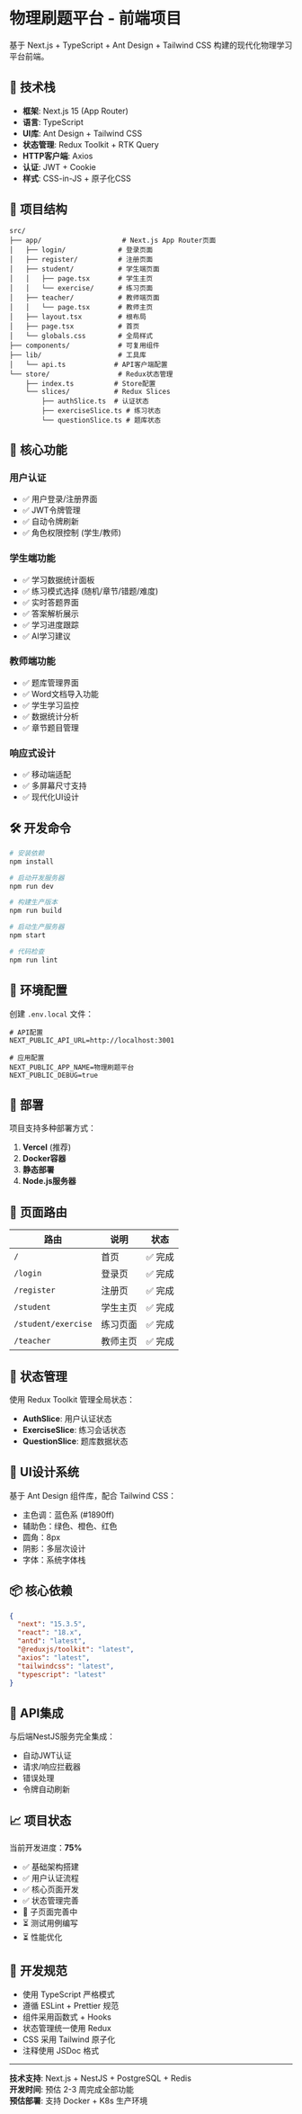 # 物理刷题平台 - 前端项目

基于 Next.js + TypeScript + Ant Design + Tailwind CSS 构建的现代化物理学习平台前端。

## 🚀 技术栈

- **框架**: Next.js 15 (App Router)
- **语言**: TypeScript
- **UI库**: Ant Design + Tailwind CSS  
- **状态管理**: Redux Toolkit + RTK Query
- **HTTP客户端**: Axios
- **认证**: JWT + Cookie
- **样式**: CSS-in-JS + 原子化CSS

## 📁 项目结构

```
src/
├── app/                    # Next.js App Router页面
│   ├── login/             # 登录页面
│   ├── register/          # 注册页面
│   ├── student/           # 学生端页面
│   │   ├── page.tsx       # 学生主页
│   │   └── exercise/      # 练习页面
│   ├── teacher/           # 教师端页面
│   │   └── page.tsx       # 教师主页
│   ├── layout.tsx         # 根布局
│   ├── page.tsx           # 首页
│   └── globals.css        # 全局样式
├── components/            # 可复用组件
├── lib/                   # 工具库
│   └── api.ts            # API客户端配置
└── store/                 # Redux状态管理
    ├── index.ts          # Store配置
    └── slices/           # Redux Slices
        ├── authSlice.ts  # 认证状态
        ├── exerciseSlice.ts # 练习状态
        └── questionSlice.ts # 题库状态
```

## 🎯 核心功能

### 用户认证
- ✅ 用户登录/注册界面
- ✅ JWT令牌管理
- ✅ 自动令牌刷新
- ✅ 角色权限控制 (学生/教师)

### 学生端功能
- ✅ 学习数据统计面板
- ✅ 练习模式选择 (随机/章节/错题/难度)
- ✅ 实时答题界面
- ✅ 答案解析展示
- ✅ 学习进度跟踪
- ✅ AI学习建议

### 教师端功能  
- ✅ 题库管理界面
- ✅ Word文档导入功能
- ✅ 学生学习监控
- ✅ 数据统计分析
- ✅ 章节题目管理

### 响应式设计
- ✅ 移动端适配
- ✅ 多屏幕尺寸支持
- ✅ 现代化UI设计

## 🛠️ 开发命令

```bash
# 安装依赖
npm install

# 启动开发服务器
npm run dev

# 构建生产版本
npm run build

# 启动生产服务器
npm start

# 代码检查
npm run lint
```

## 🔧 环境配置

创建 `.env.local` 文件：

```env
# API配置
NEXT_PUBLIC_API_URL=http://localhost:3001

# 应用配置
NEXT_PUBLIC_APP_NAME=物理刷题平台
NEXT_PUBLIC_DEBUG=true
```

## 🚀 部署

项目支持多种部署方式：

1. **Vercel** (推荐)
2. **Docker容器**
3. **静态部署**
4. **Node.js服务器**

## 📱 页面路由

| 路由 | 说明 | 状态 |
|------|------|------|
| `/` | 首页 | ✅ 完成 |
| `/login` | 登录页 | ✅ 完成 |
| `/register` | 注册页 | ✅ 完成 |
| `/student` | 学生主页 | ✅ 完成 |
| `/student/exercise` | 练习页面 | ✅ 完成 |
| `/teacher` | 教师主页 | ✅ 完成 |

## 🔄 状态管理

使用 Redux Toolkit 管理全局状态：

- **AuthSlice**: 用户认证状态
- **ExerciseSlice**: 练习会话状态  
- **QuestionSlice**: 题库数据状态

## 🎨 UI设计系统

基于 Ant Design 组件库，配合 Tailwind CSS：

- 主色调：蓝色系 (#1890ff)
- 辅助色：绿色、橙色、红色
- 圆角：8px
- 阴影：多层次设计
- 字体：系统字体栈

## 📦 核心依赖

```json
{
  "next": "15.3.5",
  "react": "18.x",
  "antd": "latest",
  "@reduxjs/toolkit": "latest", 
  "axios": "latest",
  "tailwindcss": "latest",
  "typescript": "latest"
}
```

## 🔗 API集成

与后端NestJS服务完全集成：

- 自动JWT认证
- 请求/响应拦截器
- 错误处理
- 令牌自动刷新

## 📈 项目状态

当前开发进度：**75%**

- ✅ 基础架构搭建
- ✅ 用户认证流程
- ✅ 核心页面开发
- ✅ 状态管理完善
- 🔄 子页面完善中
- ⏳ 测试用例编写
- ⏳ 性能优化

## 🤝 开发规范

- 使用 TypeScript 严格模式
- 遵循 ESLint + Prettier 规范
- 组件采用函数式 + Hooks
- 状态管理统一使用 Redux
- CSS 采用 Tailwind 原子化
- 注释使用 JSDoc 格式

---

**技术支持**: Next.js + NestJS + PostgreSQL + Redis  
**开发时间**: 预估 2-3 周完成全部功能  
**预估部署**: 支持 Docker + K8s 生产环境 